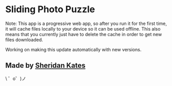 Sliding Photo Puzzle
=================

Note: This app is a progressive web app, so after you run it for the first time, it will cache files locally to your device so it can be used offline. This also means that you currently just have to delete the cache in order to get new files downloaded.

Working on making this update automatically with new versions.

Made by [Sheridan Kates](https://glitch.com/@sheridanvk)
-------------------

\ ゜o゜)ノ
